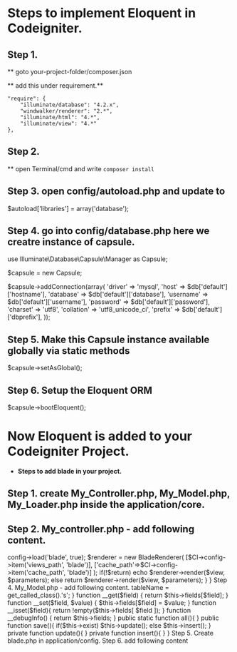 # Steps to implement Eloquent in Codeigniter.

## Step 1. 

** goto your-project-folder/composer.json

** add this under requirement.**

	"require": {
		"illuminate/database": "4.2.x",
		"windwalker/renderer": "2.*",
		"illuminate/html": "4.*",
		"illuminate/view": "4.*"
	},


## Step 2. 

** open Terminal/cmd and write `composer install`

## Step 3. open config/autoload.php and update to 
$autoload['libraries'] = array('database');

## Step 4. go into config/database.php here we creatre instance of capsule. 

use Illuminate\Database\Capsule\Manager as Capsule;

$capsule = new Capsule;

$capsule->addConnection(array(
    'driver'    => 'mysql',
    'host'      => $db['default']['hostname'],
    'database'  => $db['default']['database'],
    'username'  => $db['default']['username'],
   'password'  => $db['default']['password'],
   'charset'   => 'utf8',
   'collation' => 'utf8_unicode_ci',
   'prefix'    => $db['default']['dbprefix'],
)); 


## Step 5. Make this Capsule instance available globally via static methods
$capsule->setAsGlobal();

## Step 6. Setup the Eloquent ORM
$capsule->bootEloquent();

# Now Eloquent is added to your Codeigniter Project.

* **Steps to add blade in your project.**

## Step 1. create My_Controller.php, My_Model.php, My_Loader.php inside the application/core.

## Step 2. My_controller.php - add following content. 
<?php
defined('BASEPATH') OR exit('No direct script access allowed');


/**
 * Class MY_Controller
 *
 * Using this class to Extend CI_Controller Class
 * All Other Controllers will extend this class
 * instead of extending the CI_Controller Class
 */

class MY_Controller extends CI_Controller{

    public function __construct(){
        parent::__construct();
    }
}

Step 3. My_Loader.php - add following content. 
<?php if ( ! defined('BASEPATH')) exit('No direct script access allowed');

use Windwalker\Renderer\BladeRenderer;

class MY_Loader extends CI_Loader {

	public function __construct(){
		parent :: __construct();
	}

	public function blade($view, array $parameters = array(), $return = false){
        $CI =& get_instance();
        $CI->config->load('blade', true);
        $renderer = new BladeRenderer(
            [$CI->config->item('views_path', 'blade')],
            ['cache_path'=>$CI->config->item('cache_path', 'blade')]
        );
        if(!$return)
            echo $renderer->render($view, $parameters);
        else
            return $renderer->render($view, $parameters);
    }
}

Step 4. My_Model.php - add following content. 
<?php

class MY_Model extends  CI_Model{

    protected $fields = [];

    protected  $tableName = '';

    private $exist = FALSE;

    /**
     * MY_Model constructor.
     */
    public function __construct() {
        parent::__construct();
        $this->tableName = get_called_class().'s';
    }

    function __get($field) {
        return $this->fields[$field];
    }

    function __set($field, $value) {
        $this->fields[$field] = $value;
    }

    function __isset($field){
        return !empty($this->fields[ $field ]);
    }

    function __debugInfo() {
        return $this->fields;
    }

    public static function all(){
            
    }

    public function save(){
        if($this->exist)
            $this->update();
        else
            $this->insert();
    }

    private function update(){

    }

    private function insert(){

    }

}

Step 5. Create blade.php in application/config.

Step 6. add following content 
<?php if(!defined('BASEPATH')) exit('No direct script access allowed');

/**
 * We are using Blade templating Engine to display our view
 *
 * For more details on blade templating view the documentation at :
 * https://laravel.com/docs/5.1/blade
 */

$config['views_path'] = APPPATH . 'views';
$config['cache_path'] = APPPATH . 'cache/blade';

Step 7. create folder inside the application/cache

Blade is implimented and now you can use it.
 
 
